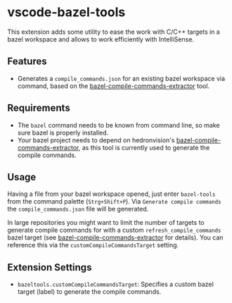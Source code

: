 # vscode-bazel-tools

This extension adds some utility to ease the work with C/C++ targets in a bazel workspace and allows to work efficiently with IntelliSense.

## Features

- Generates a `compile_commands.json` for an existing bazel workspace via command, based on the [bazel-compile-commands-extractor](https://github.com/hedronvision/bazel-compile-commands-extractor) tool.

## Requirements

- The `bazel` command needs to be known from command line, so make sure bazel is properly installed.
- Your bazel project needs to depend on hedronvision's [bazel-compile-commands-extractor](https://github.com/hedronvision/bazel-compile-commands-extractor), as this tool is currently used to generate the compile commands.

## Usage

Having a file from your bazel workspace opened, just enter `bazel-tools` from the command palette (`Strg+Shift+P`). 
Via `Generate compile commands` the `compile_commands.json` file will be generated. 

In large repositories you might want to limit the number of targets to generate compile commands for with 
a custom `refresh_compile_commands` bazel target (see [bazel-compile-commands-extractor](https://github.com/hedronvision/bazel-compile-commands-extractor) for details). You can reference this via the `customCompileCommandsTarget` setting.

## Extension Settings

* `bazeltools.customCompileCommandsTarget`: Specifies a custom bazel target (label) to generate the compile commands.
